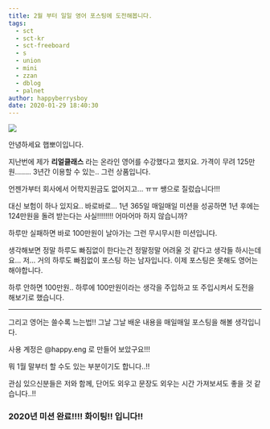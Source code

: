 ```yaml
---
title: 2월 부터 일일 영어 포스팅에 도전해봅니다.
tags:
  - sct
  - sct-kr
  - sct-freeboard
  - s
  - union
  - mini
  - zzan
  - dblog
  - palnet
author: happyberrysboy
date: 2020-01-29 18:40:30
---
```


![](https://steemitimages.com/0x0/https://cdn.steemitimages.com/DQmeVyCnkva2SjkjT5mk9XPo2BJzbK7szFE1pDqqAHrSBsC/WHALE_TITLE_COLORED_LOW.jpg)

안녕하세요 햅뽀이입니다.

지난번에 제가 **리얼클래스** 라는 온라인 영어를 수강했다고 했지요. 가격이 무려 125만원........ 3년간 이용할 수 있는.. 그런 상품입니다.

언젠가부터 회사에서 어학지원금도 없어지고... ㅠㅠ 쌩으로 질렀습니다!!!

대신 보험이 하나 있지요.. 바로바로... 1년 365일 매일매일 미션을 성공하면 1년 후에는 124만원을 돌려 받는다는 사실!!!!!!!! 어마어마 하지 않습니까?

하루만 실패하면 바로 100만원이 날아가는 그런 무시무시한 미션입니다.

생각해보면 정말 하루도 빠짐없이 한다는건 정말정말 어려울 것 같다고 생각들 하시는데요... 저... 거의 하루도 빠짐없이 포스팅 하는 남자입니다. 이제 포스팅은 못해도 영어는 해야합니다.

하루 안하면 100만원.. 하루에 100만원이라는 생각을 주입하고 또 주입시켜서 도전을 해보기로 했습니다.

___

그리고 영어는 쓸수록 느는법!! 그날 그날 배운 내용을 매일매일 포스팅을 해볼 생각입니다.

사용 계정은 @happy.eng 로 만들어 보았구요!!!

뭐 1월 말부터 할 수도 있는 부분이기도 합니다..!! 

관심 있으신분들은 저와 함께, 단어도 외우고 문장도 외우는 시간 가져보셔도 좋을 것 같습니다..!!

###  2020년 미션 완료!!!! 화이팅!! 입니다!!